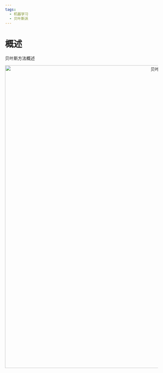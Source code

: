 ```yaml
---
tags:
  - 机器学习
  - 贝叶斯派
---
```


# 概述

贝叶斯方法概述

<div align="center">
  <img src="/images/machine_learning/bayesian/0/bayesian.png" width="1000" alt="贝叶斯派"/>
</div>
